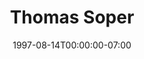 ---
title: Thomas Soper
date: 1997-08-14T00:00:00-07:00
tags:
  - eagle
description:
draft: false
---